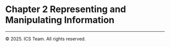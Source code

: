 # Chapter 2 Representing and Manipulating Information


------

© 2025. ICS Team. All rights reserved.
